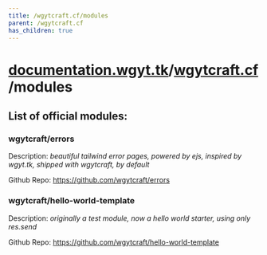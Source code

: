 ```yaml
---
title: /wgytcraft.cf/modules
parent: /wgytcraft.cf
has_children: true
---
```

# [documentation.wgyt.tk](https://documentation.wgyt.tk)/[wgytcraft.cf](https://documentation.wgyt.tk/wgytcraft.cf)/modules
## List of official modules:
### wgytcraft/errors
Description: _beautiful tailwind error pages, powered by ejs, inspired by wgyt.tk, shipped with wgytcraft, by default_

Github Repo: https://github.com/wgytcraft/errors
### wgytcraft/hello-world-template
Description: _originally a test module, now a hello world starter, using only res.send_

Github Repo: https://github.com/wgytcraft/hello-world-template
